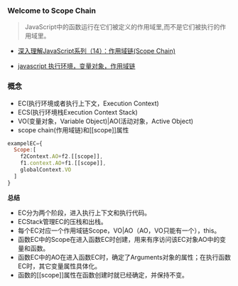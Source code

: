### Welcome to Scope Chain

> JavaScript中的函数运行在它们被定义的作用域里,而不是它们被执行的作用域里。

- [深入理解JavaScript系列（14）：作用域链(Scope Chain)](http://www.cnblogs.com/tomxu/archive/2012/01/18/2312463.html)

- [javascript 执行环境，变量对象，作用域链](https://segmentfault.com/a/1190000000533094)

### 概念

- EC(执行环境或者执行上下文，Execution Context)
- ECS(执行环境栈Execution Context Stack)
- VO(变量对象，Variable Object)|AO(活动对象，Active Object)
- scope chain(作用域链)和[[scope]]属性

```js
exampelEC={
  Scope:[
    f2Context.AO+f2.[[scope]],
    f1.context.AO+f1.[[scope]],
    globalContext.VO
  ]
}
```

**总结**
- EC分为两个阶段，进入执行上下文和执行代码。
- ECStack管理EC的压栈和出栈。
- 每个EC对应一个作用域链Scope，VO|AO（AO，VO只能有一个），this。
- 函数EC中的Scope在进入函数EC时创建，用来有序访问该EC对象AO中的变量和函数。
- 函数EC中的AO在进入函数EC时，确定了Arguments对象的属性；在执行函数EC时，其它变量属性具体化。
- 函数的[[scope]]属性在函数创建时就已经确定，并保持不变。

